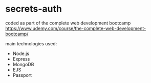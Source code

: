 # secrets-auth

coded as part of the complete web development bootcamp https://www.udemy.com/course/the-complete-web-development-bootcamp/ 

main technologies used:
+ Node.js
+ Express
+ MongoDB
+ EJS
+ Passport
